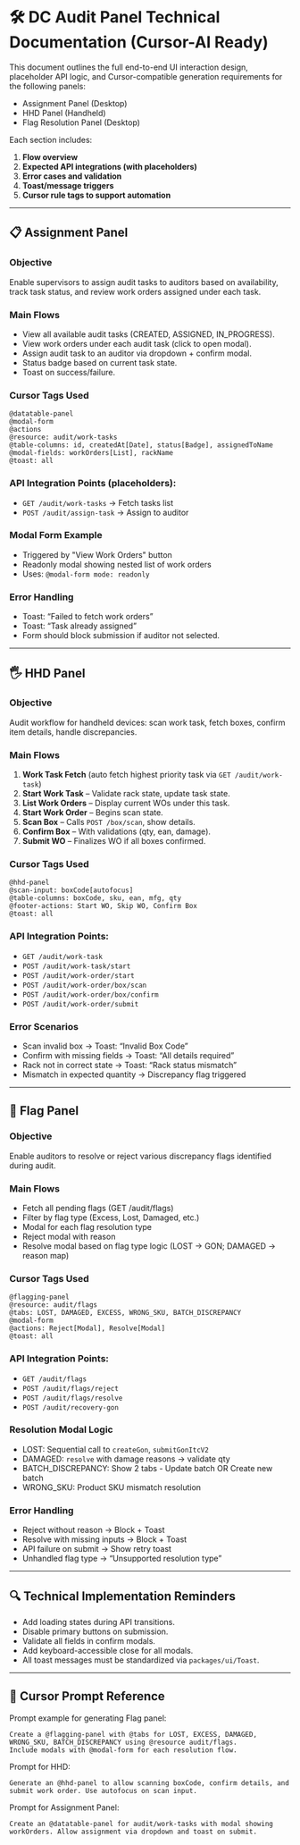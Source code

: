 # 🛠️ DC Audit Panel Technical Documentation (Cursor-AI Ready)

This document outlines the full end-to-end UI interaction design, placeholder API logic, and Cursor-compatible generation requirements for the following panels:
- Assignment Panel (Desktop)
- HHD Panel (Handheld)
- Flag Resolution Panel (Desktop)

Each section includes:
1. **Flow overview**
2. **Expected API integrations (with placeholders)**
3. **Error cases and validation**
4. **Toast/message triggers**
5. **Cursor rule tags to support automation**

---

## 📋 Assignment Panel

### Objective
Enable supervisors to assign audit tasks to auditors based on availability, track task status, and review work orders assigned under each task.

### Main Flows
- View all available audit tasks (CREATED, ASSIGNED, IN_PROGRESS).
- View work orders under each audit task (click to open modal).
- Assign audit task to an auditor via dropdown + confirm modal.
- Status badge based on current task state.
- Toast on success/failure.

### Cursor Tags Used
```mdc
@datatable-panel
@modal-form
@actions
@resource: audit/work-tasks
@table-columns: id, createdAt[Date], status[Badge], assignedToName
@modal-fields: workOrders[List], rackName
@toast: all
```

### API Integration Points (placeholders):
- `GET /audit/work-tasks` → Fetch tasks list
- `POST /audit/assign-task` → Assign to auditor

### Modal Form Example
- Triggered by "View Work Orders" button
- Readonly modal showing nested list of work orders
- Uses: `@modal-form mode: readonly`

### Error Handling
- Toast: “Failed to fetch work orders”
- Toast: “Task already assigned”
- Form should block submission if auditor not selected.

---

## 🖐 HHD Panel

### Objective
Audit workflow for handheld devices: scan work task, fetch boxes, confirm item details, handle discrepancies.

### Main Flows
1. **Work Task Fetch** (auto fetch highest priority task via `GET /audit/work-task`)
2. **Start Work Task** – Validate rack state, update task state.
3. **List Work Orders** – Display current WOs under this task.
4. **Start Work Order** – Begins scan state.
5. **Scan Box** – Calls `POST /box/scan`, show details.
6. **Confirm Box** – With validations (qty, ean, damage).
7. **Submit WO** – Finalizes WO if all boxes confirmed.

### Cursor Tags Used
```mdc
@hhd-panel
@scan-input: boxCode[autofocus]
@table-columns: boxCode, sku, ean, mfg, qty
@footer-actions: Start WO, Skip WO, Confirm Box
@toast: all
```

### API Integration Points:
- `GET /audit/work-task`
- `POST /audit/work-task/start`
- `POST /audit/work-order/start`
- `POST /audit/work-order/box/scan`
- `POST /audit/work-order/box/confirm`
- `POST /audit/work-order/submit`

### Error Scenarios
- Scan invalid box → Toast: “Invalid Box Code”
- Confirm with missing fields → Toast: “All details required”
- Rack not in correct state → Toast: “Rack status mismatch”
- Mismatch in expected quantity → Discrepancy flag triggered

---

## 🚩 Flag Panel

### Objective
Enable auditors to resolve or reject various discrepancy flags identified during audit.

### Main Flows
- Fetch all pending flags (GET /audit/flags)
- Filter by flag type (Excess, Lost, Damaged, etc.)
- Modal for each flag resolution type
- Reject modal with reason
- Resolve modal based on flag type logic (LOST → GON; DAMAGED → reason map)

### Cursor Tags Used
```mdc
@flagging-panel
@resource: audit/flags
@tabs: LOST, DAMAGED, EXCESS, WRONG_SKU, BATCH_DISCREPANCY
@modal-form
@actions: Reject[Modal], Resolve[Modal]
@toast: all
```

### API Integration Points:
- `GET /audit/flags`
- `POST /audit/flags/reject`
- `POST /audit/flags/resolve`
- `POST /audit/recovery-gon`

### Resolution Modal Logic
- LOST: Sequential call to `createGon`, `submitGonItcV2`
- DAMAGED: `resolve` with damage reasons → validate qty
- BATCH_DISCREPANCY: Show 2 tabs - Update batch OR Create new batch
- WRONG_SKU: Product SKU mismatch resolution

### Error Handling
- Reject without reason → Block + Toast
- Resolve with missing inputs → Block + Toast
- API failure on submit → Show retry toast
- Unhandled flag type → “Unsupported resolution type”

---

## 🔍 Technical Implementation Reminders

- Add loading states during API transitions.
- Disable primary buttons on submission.
- Validate all fields in confirm modals.
- Add keyboard-accessible close for all modals.
- All toast messages must be standardized via `packages/ui/Toast`.

---

## 🔗 Cursor Prompt Reference

Prompt example for generating Flag panel:
```
Create a @flagging-panel with @tabs for LOST, EXCESS, DAMAGED, WRONG_SKU, BATCH_DISCREPANCY using @resource audit/flags.
Include modals with @modal-form for each resolution flow.
```

Prompt for HHD:
```
Generate an @hhd-panel to allow scanning boxCode, confirm details, and submit work order. Use autofocus on scan input.
```

Prompt for Assignment Panel:
```
Create an @datatable-panel for audit/work-tasks with modal showing workOrders. Allow assignment via dropdown and toast on submit.
```
